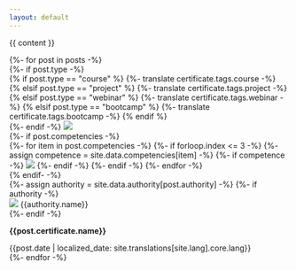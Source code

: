 ```yaml
---
layout: default
---
```


{{ content }}

<div class="certificate-container unselectable">
    {%- for post in posts -%}
        <div class="certificate-card">
            <!-- Tipo do certificado -->
            {%- if post.type -%}
                <div class="certificate-type">
                    {% if post.type == "course" %}
                        <i class="fa-solid fa-graduation-cap"></i>
                        <span>{%- translate certificate.tags.course -%}</span>
                    {% elsif post.type == "project" %}
                        <i class="fa-solid fa-rocket"></i>
                        <span>{%- translate certificate.tags.project -%}</span>
                    {% elsif post.type == "webinar" %}
                        <i class="fa-solid fa-users-viewfinder"></i>
                        <span>{%- translate certificate.tags.webinar -%}</span>
                    {% elsif post.type == "bootcamp" %}
                        <i class="fa-solid fa-users-gear"></i>
                        <span>{%- translate certificate.tags.bootcamp -%}</span>
                    {% endif %}
                </div>
            {%- endif -%}
            <!-- Imagem ilustrativa do certificado -->
            <img class="thumbnail" src="/assets/images/certificates/{{post.code}}.jpeg" />
            <!-- Conteúdos do certificado -->
            <div class="certificate-content">
                <!-- Competências do certificado -->
                {%- if post.competencies -%}
                    <div class="certificate-competencies">
                        {%- for item in post.competencies -%}
                            {%- if forloop.index <= 3 -%}
                                {%- assign competence = site.data.competencies[item] -%}
                                {%- if competence -%}
                                    <img src="{{competence.logo}}" style="background-color:{{competence.color}}" />
                                {%- endif -%}
                            {%- endif -%}
                        {%- endfor -%}
                    </div>
                {% endif- -%}
                <!-- Área para o conteúdo principal do certificado -->
                <div class="certificate-area">
                    <!-- Empresa emissora do certificado -->
                    {%- assign authority = site.data.authority[post.authority] -%}
                    {%- if authority -%}
                        <div class="certificate-authority">
                            <img src="{{authority.logo}}" />
                            <span>{{authority.name}}</span>
                        </div>
                    {%- endif -%}
                    <!-- Nome do certificado -->
                    <p><strong>{{post.certificate.name}}</strong></p>
                    <!-- Data de emissão do certificado -->
                    <span>{{post.date | localized_date: site.translations[site.lang].core.lang}}</span>
                </div>
            </div>
        </div>
    {%- endfor -%}
</div>